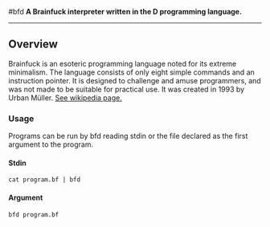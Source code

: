 #bfd
**A Brainfuck interpreter written in the D programming language.**

---

## Overview

Brainfuck is an esoteric programming language noted for its extreme minimalism. The language consists of only eight simple commands and an instruction pointer. It is designed to challenge and amuse programmers, and was not made to be suitable for practical use. It was created in 1993 by Urban Müller. [See wikipedia page.](https://en.wikipedia.org/wiki/Brainfuck)

### Usage

Programs can be run by bfd reading stdin or the file declared as the first argument to the program.

#### Stdin

```
cat program.bf | bfd
```

#### Argument

```
bfd program.bf
```
